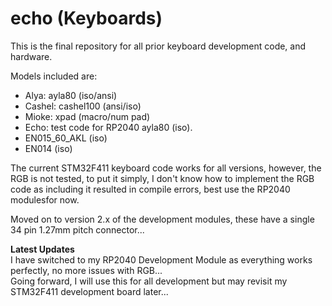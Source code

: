 # echo (Keyboards)
This is the final repository for all prior keyboard development code, and hardware.

Models included are: 
+ Alya: ayla80 (iso/ansi)
+ Cashel: cashel100 (ansi/iso)
+ Mioke: xpad (macro/num pad)
+ Echo: test code for RP2040 ayla80 (iso).
+ EN015_60_AKL (iso)
+ EN014 (iso)

The current STM32F411 keyboard code works for all versions, however, the RGB is not tested, to put it simply, I don't know how to implement the RGB code as including it resulted in compile errors, best use the RP2040 modulesfor now.  

Moved on to version 2.x of the development modules, these have a single 34 pin 1.27mm pitch connector...

**Latest Updates**  
I have switched to my RP2040 Development Module as everything works perfectly, no more issues with RGB...  
Going forward, I will use this for all development but may revisit my STM32F411 development board later...

